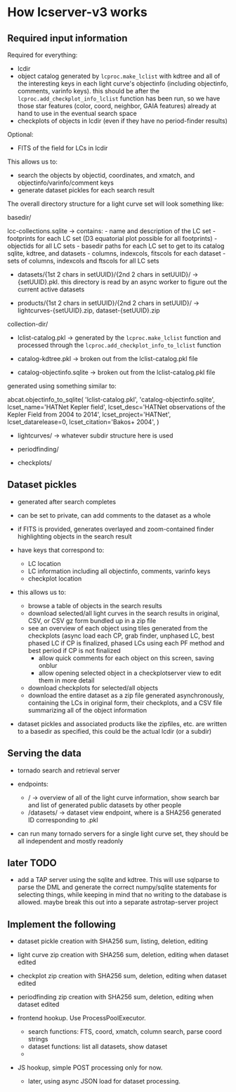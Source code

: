 # How lcserver-v3 works

## Required input information

Required for everything:

- lcdir
- object catalog generated by `lcproc.make_lclist` with kdtree and all of the
  interesting keys in each light curve's objectinfo (including objectinfo,
  comments, varinfo keys). this should be after the
  `lcproc.add_checkplot_info_lclist` function has been run, so we have those
  star features (color, coord, neighbor, GAIA features) already at hand to use
  in the eventual search space
- checkplots of objects in lcdir (even if they have no period-finder results)

Optional:

- FITS of the field for LCs in lcdir

This allows us to:

- search the objects by objectid, coordinates, and xmatch, and
  objectinfo/varinfo/comment keys
- generate dataset pickles for each search result

The overall directory structure for a light curve set will look something like:

basedir/

lcc-collections.sqlite -> contains:
                       - name and description of the LC set
                       - footprints for each LC set
                         (D3 equatorial plot possible for all footprints)
                       - objectids for all LC sets
                       - basedir paths for each LC set to get to its catalog
                         sqlite, kdtree, and datasets
                       - columns, indexcols, fitscols for each dataset
                       - sets of columns, indexcols and ftscols for all LC sets

- datasets/{1st 2 chars in setUUID}/{2nd 2 chars in setUUID}/ ->
  {setUUID}.pkl. this directory is read by an async worker to figure out
  the current active datasets

- products/{1st 2 chars in setUUID}/{2nd 2 chars in setUUID}/
  -> lightcurves-{setUUID}.zip, dataset-{setUUID}.zip


collection-dir/
- lclist-catalog.pkl -> generated by the `lcproc.make_lclist` function and
  processed through the `lcproc.add_checkplot_info_to_lclist` function

- catalog-kdtree.pkl -> broken out from the lclist-catalog.pkl file

- catalog-objectinfo.sqlite -> broken out from the lclist-catalog.pkl file

generated using something similar to:

abcat.objectinfo_to_sqlite(
    'lclist-catalog.pkl',
    'catalog-objectinfo.sqlite',
    lcset_name='HATNet Kepler field',
    lcset_desc='HATNet observations of the Kepler Field from 2004 to 2014',
    lcset_project='HATNet',
    lcset_datarelease=0,
    lcset_citation='Bakos+ 2004',
)

- lightcurves/ -> whatever subdir structure here is used

- periodfinding/

- checkplots/


## Dataset pickles

- generated after search completes
- can be set to private, can add comments to the dataset as a whole
- if FITS is provided, generates overlayed and zoom-contained finder
  highlighting objects in the search result
- have keys that correspond to:
  - LC location
  - LC information including all objectinfo, comments, varinfo keys
  - checkplot location
- this allows us to:
  - browse a table of objects in the search results
  - download selected/all light curves in the search results in original, CSV,
    or CSV gz form bundled up in a zip file
  - see an overview of each object using tiles generated from the checkplots
    (async load each CP, grab finder, unphased LC, best phased LC if CP is
    finalized, phased LCs using each PF method and best period if CP is not
    finalized
    - allow quick comments for each object on this screen, saving onblur
    - allow opening selected object in a checkplotserver view to edit them in
      more detail
  - download checkplots for selected/all objects
  - download the entire dataset as a zip file generated asynchronously,
    containing the LCs in original form, their checkplots, and a CSV file
    summarizing all of the object information

- dataset pickles and associated products like the zipfiles, etc. are written to
  a basedir as specified, this could be the actual lcdir (or a subdir)

## Serving the data

- tornado search and retrieval server
- endpoints:
  - / -> overview of all of the light curve information, show search bar and
    list of generated public datasets by other people
  - /datasets/<dataset id> -> dataset view endpoint, where <dataset id> is a
    SHA256 generated ID corresponding to <dataset id>.pkl

- can run many tornado servers for a single light curve set, they should be all
  independent and mostly readonly


## later TODO

- add a TAP server using the sqlite and kdtree. This will use sqlparse to parse
  the DML and generate the correct numpy/sqlite statements for selecting things,
  while keeping in mind that no writing to the database is allowed. maybe break
  this out into a separate astrotap-server project



## Implement the following

- dataset pickle creation with SHA256 sum, listing, deletion, editing

- light curve zip creation with SHA256 sum, deletion, editing when dataset
  edited

- checkplot zip creation with SHA256 sum, deletion, editing when dataset edited

- periodfinding zip creation with SHA256 sum, deletion, editing when dataset
  edited

- frontend hookup. Use ProcessPoolExecutor.
  - search functions: FTS, coord, xmatch, column search, parse coord strings
  - dataset functions: list all datasets, show dataset
  -

- JS hookup, simple POST processing only for now.
  - later, using async JSON load for dataset processing.
